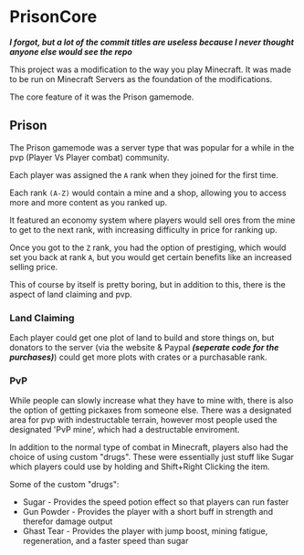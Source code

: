 # PrisonCore

***I forgot, but a lot of the commit titles are useless because I never thought anyone else would see the repo***

This project was a modification to the way you play Minecraft.  It was made to be run on Minecraft Servers as the foundation of the modifications.

The core feature of it was the Prison gamemode.

## Prison ##

The Prison gamemode was a server type that was popular for a while in the pvp (Player Vs Player combat) community.

Each player was assigned the `A` rank when they joined for the first time.

Each rank `(A-Z)` would contain a mine and a shop, allowing you to access more and more content as you ranked up.

It featured an economy system where players would sell ores from the mine to get to the next rank, with increasing difficulty in price for ranking up.

Once you got to the `Z` rank, you had the option of prestiging, which would set you back at rank `A`, but you would get certain benefits like an increased selling price.

This of course by itself is pretty boring, but in addition to this, there is the aspect of land claiming and pvp.

### Land Claiming

Each player could get one plot of land to build and store things on, but donators to the server (via the website & Paypal ***(seperate code for the purchases)***) could get more plots with crates or a purchasable rank.

### PvP

While people can slowly increase what they have to mine with, there is also the option of getting pickaxes from someone else.  There was a designated area for pvp with indestructable terrain, however most people used the designated 'PvP mine', which had a destructable enviroment.

In addition to the normal type of combat in Minecraft, players also had the choice of using custom "drugs".  These were essentially just stuff like Sugar which players could use by holding and Shift+Right Clicking the item.

Some of the custom "drugs":

* Sugar - Provides the speed potion effect so that players can run faster
* Gun Powder - Provides the player with a short buff in strength and therefor damage output
* Ghast Tear - Provides the player with jump boost, mining fatigue, regeneration, and a faster speed than sugar

